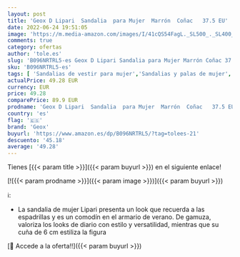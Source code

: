 ```yaml
---
layout: post
title: 'Geox D Lipari  Sandalia  para Mujer  Marrón  Coñac   37.5 EU'
date: 2022-06-24 19:51:05
image: 'https://m.media-amazon.com/images/I/41cQS54FagL._SL500_._SL400_.jpg'
comments: true
category: ofertas
author: 'tole.es'
slug: 'B096NRTRL5-es Geox D Lipari Sandalia para Mujer Marrón Coñac 37.5 EU'
sku: 'B096NRTRL5-es'
tags: [ 'Sandalias de vestir para mujer','Sandalias y palas de mujer','Zapatos','Zapatos para mujer','Zapatos y complementos','geox','sandalia','🇪🇸', ]
actualPrice: 49.28 EUR
currency: EUR
price: 49.28
comparePrice: 89.9 EUR
prodname: 'Geox D Lipari  Sandalia  para Mujer  Marrón  Coñac   37.5 EU'
country: 'es'
flag: '🇪🇸'
brand: 'Geox'
buyurl: 'https://www.amazon.es/dp/B096NRTRL5/?tag=tolees-21'
descuento: '45.18'
average: '49.28'
---
```


Tienes [{{< param title >}}]({{< param buyurl >}}) en el siguiente enlace!

[![{{< param prodname >}}]({{< param image >}})]({{< param buyurl >}})

ℹ️:

- La sandalia de mujer Lipari presenta un look que recuerda a las espadrillas y es un comodín en el armario de verano. De gamuza, valoriza los looks de diario con estilo y versatilidad, mientras que su cuña de 6 cm estiliza la figura

[🛒 Accede a la oferta!!]({{< param buyurl >}})
